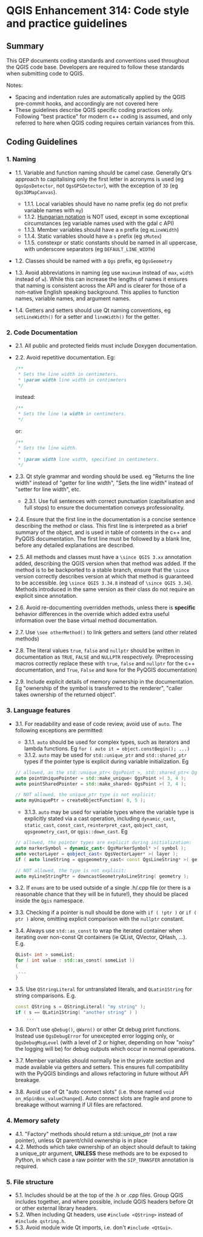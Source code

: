 # QGIS Enhancement 314: Code style and practice guidelines

## Summary

This QEP documents coding standards and conventions used throughout the QGIS code base. Developers are required to follow these standards when submitting code to QGIS.

Notes:

- Spacing and indentation rules are automatically applied by the QGIS pre-commit hooks, and accordingly are not covered here
- These guidelines describe QGIS specific coding practices only. Following "best practice" for modern c++ coding is assumed, and only referred to here when QGIS coding requires certain variances from this.

## Coding Guidelines

### 1. Naming

- 1.1. Variable and function naming should be camel case. Generally Qt's approach to capitalising only the first letter in acronyms is used (eg ``QgsGpsDetector``, not ``QgsGPSDetector``), with the exception of ``3D`` (eg ``Qgs3DMapCanvas``).

  - 1.1.1. Local variables should have no name prefix (eg do not prefix variable names with ``my``)
  - 1.1.2. [Hungarian notation](https://en.m.wikipedia.org/wiki/Hungarian_notation) is NOT used, except in some exceptional circumstances (eg variable names used with the gdal c API)
  - 1.1.3. Member variables should have a ``m`` prefix (eg ``mLineWidth``)
  - 1.1.4. Static variables should have a ``s`` prefix (eg ``sMutex``)
  - 1.1.5. constexpr or static constants should be named in all uppercase, with underscore separators (eg ``DEFAULT_LINE_WIDTH``)
- 1.2. Classes should be named with a ``Qgs`` prefix, eg ``QgsGeometry``
- 1.3. Avoid abbreviations in naming (eg use ``maximum`` instead of ``max``, ``width`` instead of ``w``). While
  this can increase the lengths of names it ensures that naming is consistent across the API and
  is clearer for those of a non-native English speaking background. This applies to function names,
  variable names, and argument names.
- 1.4. Getters and setters should use Qt naming conventions, eg ``setLineWidth()`` for a setter and
  ``lineWidth()`` for the getter.

### 2. Code Documentation

- 2.1. All public and protected fields must include Doxygen documentation.
- 2.2. Avoid repetitive documentation. Eg:


  ``` h
  /**
   * Sets the line width in centimeters.
   * \param width line width in centimeters
   */
  ```
  
  instead:

  ``` h
  /**
   * Sets the line \a width in centimeters.
   */
  ```

  or:

  ``` h
  /**
   * Sets the line width.
   *
   * \param width line width, specified in centimeters.
   */
  ```

- 2.3. Qt style grammar and wording should be used. eg "Returns the line width" instead of "getter for line width", "Sets the line width" instead of "setter for line width", etc.
  - 2.3.1. Use full sentences with correct punctuation (capitalisation and full stops) to ensure the documentation conveys professionality.
- 2.4. Ensure that the first line in the documentation is a concise sentence describing the method or class. This first line is interpreted as a brief summary of the object, and is used in table of contents in the c++ and PyQGIS documentation. The first line must be followed by a blank line, before any detailed explanations are described.
- 2.5. All methods and classes must have a ``\since QGIS 3.xx`` annotation added, describing the QGIS version when
  that method was added. If the method is to be backported to a stable branch, ensure that the ``\since``
  version correctly describes version at which that method is guaranteed to be accessible. (eg ``\since QGIS 3.34.8``
  instead of ``\since QGIS 3.34``). Methods introduced in the same version as their class do not require an explicit since annotation.
- 2.6. Avoid re-documenting overridden methods, unless there is **specific** behavior differences in the override
  which added extra useful information over the base virtual method documentation.
- 2.7. Use ``\see otherMethod()`` to link getters and setters (and other related methods)
- 2.8. The literal values ``true``, ``false`` and ``nullptr`` should be written in documentation as ``TRUE``, ``FALSE`` and ``NULLPTR`` respectively. (Preprocessing macros correctly replace these with ``true``, ``false`` and ``nullptr`` for the c++ documentation, and ``True``, ``False`` and ``None`` for the PyQGIS documentation)
- 2.9. Include explicit details of memory ownership in the documentation. Eg "ownership of the symbol is transferred to the renderer", "caller takes ownership of the returned object".


### 3. Language features

- 3.1. For readability and ease of code review, avoid use of ``auto``. The following exceptions are permitted:

  - 3.1.1. ``auto`` should be used for complex types, such as iterators and lambda functions. Eg ``for ( auto it = object.constBegin(); ...)``
  - 3.1.2. ``auto`` may be used for ``std::unique_ptr`` and ``std::shared_ptr`` types if the pointer type is explicit during variable initialization. Eg

  ``` cpp
  // allowed, as the std::unique_ptr< QgsPoint >, std::shared_ptr< QgsPoint > types are explicit during initialization:
  auto pointUniquePointer = std::make_unique< QgsPoint >( 3, 4 );
  auto pointSharedPointer = std::make_shared< QgsPoint >( 3, 4 );

  // NOT allowed, the unique_ptr type is not explicit:
  auto myUniquePtr = createObjectFunction( 0, 5 );
  ```
  - 3.1.3. ``auto`` may be used for variable types where the variable type is explicitly stated via a cast operation, including
    ``dynamic_cast``, ``static_cast``, ``const_cast``, ``reinterpret_cast``, ``qobject_cast``,
    ``qgsgeometry_cast``, or ``qgis::down_cast``. Eg

  ``` cpp
  // allowed, the pointer types are explicit during initialization:
  auto markerSymbol = dynamic_cast< QgsMarkerSymbol* >( symbol );
  auto vectorLayer = qobject_cast< QgsVectorLayer* >( layer );
  if ( auto lineString = qgsgeometry_cast< const QgsLineString* >( geometry ) ) { ... }

  // NOT allowed, the type is not explicit:
  auto myLineStringPtr = downcastGeometryAsLineString( geometry );
  ```

- 3.2. If ``enums`` are to be used outside of a single .h/.cpp file (or there is a reasonable chance that they will be in future!), they should be placed inside the ``Qgis`` namespace.

- 3.3. Checking if a pointer is null should be done with ``if ( !ptr )`` or ``if ( ptr )`` alone, omitting explicit comparison with the ``nullptr`` constant.
  
- 3.4. Always use ``std::as_const`` to wrap the iterated container when iterating over non-const Qt containers (ie QList, QVector, QHash, ...). E.g.

  ``` cpp
  QList< int > someList;
  for ( int value : std::as_const( someList ))
  {
   ...
  }
  ```

- 3.5. Use ``QStringLiteral`` for untranslated literals, and ``QLatin1String`` for string comparisons. E.g.

  ``` cpp
  const QString s = QStringLiteral( "my string" );
  if ( s == QLatin1String( "another string" ) )
      ...
  ```

- 3.6. Don't use ``qDebug()``, ``qWarn()`` or other Qt debug print functions. Instead use ``QgsDebugError`` for unexcepted error logging only, or ``QgsDebugMsgLevel`` (with a level of 2 or higher, depending on how "noisy" the logging will be) for debug outputs which occur in normal operations.
- 3.7. Member variables should normally be in the private section and made available via getters and setters. This ensures full compatibility with the PyQGIS bindings and allows refactoring in future without API breakage.
- 3.8. Avoid use of Qt "auto connect slots" (i.e. those named ``void on_mSpinBox_valueChanged``). Auto connect slots are fragile and prone to breakage without warning if UI files are refactored.

### 4. Memory safety

- 4.1. "Factory" methods should return a std::unique_ptr (not a raw pointer), unless Qt parent/child
  ownership is in place
- 4.2. Methods which take ownership of an object should default to taking a unique_ptr argument, **UNLESS**
  these methods are to be exposed to Python, in which case a raw pointer with the ``SIP_TRANSFER`` annotation
  is required.

### 5. File structure 

- 5.1. Includes should be at the top of the .h or .cpp files. Group QGIS includes together, and where possible, include QGIS headers before Qt or other external library headers.
- 5.2. When including Qt headers, use ``#include <QString>`` instead of ``#include qstring.h``.
- 5.3. Avoid module wide Qt imports, i.e. don't ``#include <QtGui>``.
